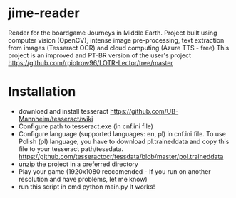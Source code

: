 # jime-reader
Reader for the boardgame Journeys in Middle Earth. Project built using computer vision (OpenCV), intense image pre-processing, text extraction from images (Tesseract OCR) and cloud computing (Azure TTS - free)
This project is an improved and PT-BR version of the user's project https://github.com/rpiotrow96/LOTR-Lector/tree/master

#  Installation

* download and install tesseract https://github.com/UB-Mannheim/tesseract/wiki
* Configure path to tesseract.exe (in cnf.ini file)
* Configure language (supported languages: en, pl) in cnf.ini file. To use Polish (pl) language, you have to download pl.traineddata and copy this file to your tesseract path/tessdata. https://github.com/tesseractocr/tessdata/blob/master/pol.traineddata
* unzip the project in a preferred directory
* Play your game (1920x1080 reccomended - If you run on another resolution and have problems, let me know)
* run this script in cmd python main.py
It works!
